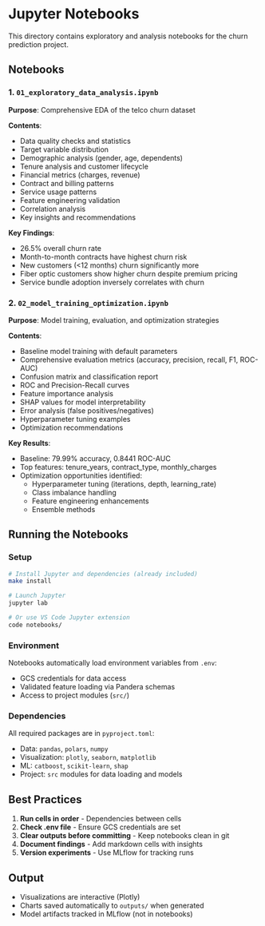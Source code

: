 # Jupyter Notebooks

This directory contains exploratory and analysis notebooks for the churn prediction project.

## Notebooks

### 1. `01_exploratory_data_analysis.ipynb`
**Purpose**: Comprehensive EDA of the telco churn dataset

**Contents**:
- Data quality checks and statistics
- Target variable distribution
- Demographic analysis (gender, age, dependents)
- Tenure analysis and customer lifecycle
- Financial metrics (charges, revenue)
- Contract and billing patterns
- Service usage patterns
- Feature engineering validation
- Correlation analysis
- Key insights and recommendations

**Key Findings**:
- 26.5% overall churn rate
- Month-to-month contracts have highest churn risk
- New customers (<12 months) churn significantly more
- Fiber optic customers show higher churn despite premium pricing
- Service bundle adoption inversely correlates with churn

### 2. `02_model_training_optimization.ipynb`
**Purpose**: Model training, evaluation, and optimization strategies

**Contents**:
- Baseline model training with default parameters
- Comprehensive evaluation metrics (accuracy, precision, recall, F1, ROC-AUC)
- Confusion matrix and classification report
- ROC and Precision-Recall curves
- Feature importance analysis
- SHAP values for model interpretability
- Error analysis (false positives/negatives)
- Hyperparameter tuning examples
- Optimization recommendations

**Key Results**:
- Baseline: 79.99% accuracy, 0.8441 ROC-AUC
- Top features: tenure_years, contract_type, monthly_charges
- Optimization opportunities identified:
  - Hyperparameter tuning (iterations, depth, learning_rate)
  - Class imbalance handling
  - Feature engineering enhancements
  - Ensemble methods

## Running the Notebooks

### Setup
```bash
# Install Jupyter and dependencies (already included)
make install

# Launch Jupyter
jupyter lab

# Or use VS Code Jupyter extension
code notebooks/
```

### Environment
Notebooks automatically load environment variables from `.env`:
- GCS credentials for data access
- Validated feature loading via Pandera schemas
- Access to project modules (`src/`)

### Dependencies
All required packages are in `pyproject.toml`:
- Data: `pandas`, `polars`, `numpy`
- Visualization: `plotly`, `seaborn`, `matplotlib`
- ML: `catboost`, `scikit-learn`, `shap`
- Project: `src` modules for data loading and models

## Best Practices

1. **Run cells in order** - Dependencies between cells
2. **Check .env file** - Ensure GCS credentials are set
3. **Clear outputs before committing** - Keep notebooks clean in git
4. **Document findings** - Add markdown cells with insights
5. **Version experiments** - Use MLflow for tracking runs

## Output
- Visualizations are interactive (Plotly)
- Charts saved automatically to `outputs/` when generated
- Model artifacts tracked in MLflow (not in notebooks)
